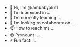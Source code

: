 - 👋 Hi, I’m @iambabyblu11
- 👀 I’m interested in ...
- 🌱 I’m currently learning ...
- 💞️ I’m looking to collaborate on ...
- 📫 How to reach me ...
- 😄 Pronouns: ...
- ⚡ Fun fact: ...

<!---echo "# flaskn-app" >> README.md
git init
git add README.md
git commit -m "first commit"
git branch -M main
git remote add origin git@github.com:iambabyblu11/flaskn-app.git
git push -u origin main
iambabyblu11/iambabyblu11 is a ✨ special ✨ repository because its `README.md` (this file) appears on your GitHub profile.
You can click the Preview link to take a look at your changes.
--->
